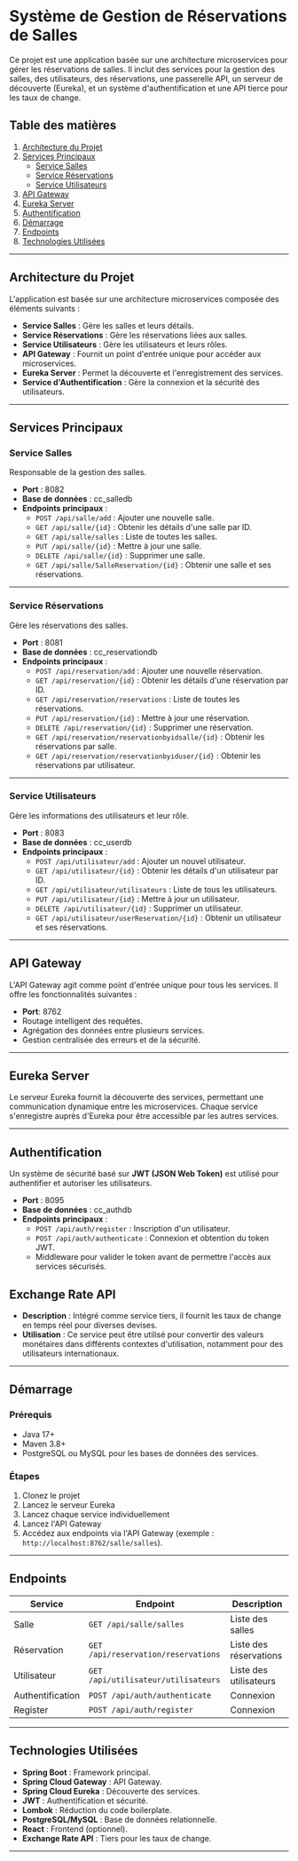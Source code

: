 # Système de Gestion de Réservations de Salles

Ce projet est une application basée sur une architecture microservices pour gérer les réservations de salles. Il inclut des services pour la gestion des salles, des utilisateurs, des réservations, une passerelle API, un serveur de découverte (Eureka), et un système d'authentification  et une API tierce pour les taux de change.

## Table des matières
1. [Architecture du Projet](#architecture-du-projet)
2. [Services Principaux](#services-principaux)
    - [Service Salles](#service-salles)
    - [Service Réservations](#service-réservations)
    - [Service Utilisateurs](#service-utilisateurs)
3. [API Gateway](#api-gateway)
4. [Eureka Server](#eureka-server)
5. [Authentification](#authentification)
6. [Démarrage](#démarrage)
7. [Endpoints](#endpoints)
8. [Technologies Utilisées](#technologies-utilisées)

---

## Architecture du Projet
L'application est basée sur une architecture microservices composée des éléments suivants :
- **Service Salles** : Gère les salles et leurs détails.
- **Service Réservations** : Gère les réservations liées aux salles.
- **Service Utilisateurs** : Gère les utilisateurs et leurs rôles.
- **API Gateway** : Fournit un point d'entrée unique pour accéder aux microservices.
- **Eureka Server** : Permet la découverte et l'enregistrement des services.
- **Service d'Authentification** : Gère la connexion et la sécurité des utilisateurs.

---

## Services Principaux

### Service Salles
Responsable de la gestion des salles.
- **Port** : 8082
- **Base de données** : cc_salledb
- **Endpoints principaux** :
    - `POST /api/salle/add` : Ajouter une nouvelle salle.
    - `GET /api/salle/{id}` : Obtenir les détails d'une salle par ID.
    - `GET /api/salle/salles` : Liste de toutes les salles.
    - `PUT /api/salle/{id}` : Mettre à jour une salle.
    - `DELETE /api/salle/{id}` : Supprimer une salle.
    - `GET /api/salle/SalleReservation/{id}` :  Obtenir une salle et ses réservations.

---

### Service Réservations
Gère les réservations des salles.
- **Port** : 8081
- **Base de données** : cc_reservationdb
- **Endpoints principaux** :
    - `POST /api/reservation/add` : Ajouter une nouvelle réservation.
    - `GET /api/reservation/{id}` : Obtenir les détails d'une réservation par ID.
    - `GET /api/reservation/reservations` : Liste de toutes les réservations.
    - `PUT /api/reservation/{id}` : Mettre à jour une réservation.
    - `DELETE /api/reservation/{id}` : Supprimer une réservation.
    - `GET /api/reservation/reservationbyidsalle/{id}` : Obtenir les réservations par salle.
    - `GET /api/reservation/reservationbyiduser/{id}` : Obtenir les réservations par utilisateur.

---

### Service Utilisateurs
Gère les informations des utilisateurs et leur rôle.
- **Port** : 8083
- **Base de données** : cc_userdb
- **Endpoints principaux** :
    - `POST /api/utilisateur/add` : Ajouter un nouvel utilisateur.
    - `GET /api/utilisateur/{id}` : Obtenir les détails d'un utilisateur par ID.
    - `GET /api/utilisateur/utilisateurs` : Liste de tous les utilisateurs.
    - `PUT /api/utilisateur/{id}` : Mettre à jour un utilisateur.
    - `DELETE /api/utilisateur/{id}` : Supprimer un utilisateur.
    - `GET /api/utilisateur/userReservation/{id}` : Obtenir un utilisateur et ses réservations.

---

## API Gateway
L'API Gateway agit comme point d'entrée unique pour tous les services. Il offre les fonctionnalités suivantes :
- **Port**: 8762
- Routage intelligent des requêtes.
- Agrégation des données entre plusieurs services.
- Gestion centralisée des erreurs et de la sécurité.

---

## Eureka Server
Le serveur Eureka fournit la découverte des services, permettant une communication dynamique entre les microservices. Chaque service s'enregistre auprès d'Eureka pour être accessible par les autres services.

---

## Authentification
Un système de sécurité basé sur **JWT (JSON Web Token)** est utilisé pour authentifier et autoriser les utilisateurs.
- **Port** : 8095
- **Base de données** : cc_authdb
- **Endpoints principaux** :
    - `POST /api/auth/register` : Inscription d'un utilisateur.
    - `POST /api/auth/authenticate` : Connexion et obtention du token JWT.
    - Middleware pour valider le token avant de permettre l'accès aux services sécurisés.

## Exchange Rate API
- **Description** : Intégré comme service tiers, il fournit les taux de change en temps réel pour diverses devises.
- **Utilisation** : Ce service peut être utilisé pour convertir des valeurs monétaires dans différents contextes d'utilisation, notamment pour des utilisateurs internationaux.

---

## Démarrage
### Prérequis
- Java 17+
- Maven 3.8+
- PostgreSQL ou MySQL pour les bases de données des services.

### Étapes
1. Clonez le projet 
2. Lancez le serveur Eureka 
3. Lancez chaque service individuellement
4. Lancez l'API Gateway
5. Accédez aux endpoints via l'API Gateway (exemple : `http://localhost:8762/salle/salles`).

---

## Endpoints
| Service          | Endpoint                            | Description                      |
|------------------|-------------------------------------|----------------------------------|
| Salle            | `GET /api/salle/salles`             | Liste des salles                |
| Réservation      | `GET /api/reservation/reservations` | Liste des réservations          |
| Utilisateur      | `GET /api/utilisateur/utilisateurs` | Liste des utilisateurs          |
| Authentification | `POST /api/auth/authenticate`       | Connexion                       |
| Register         | `POST /api/auth/register`           | Connexion                       |

---

## Technologies Utilisées
- **Spring Boot** : Framework principal.
- **Spring Cloud Gateway** : API Gateway.
- **Spring Cloud Eureka** : Découverte des services.
- **JWT** : Authentification et sécurité.
- **Lombok** : Réduction du code boilerplate.
- **PostgreSQL/MySQL** : Base de données relationnelle.
- **React** : Frontend (optionnel).
- **Exchange Rate API** : Tiers pour les taux de change.

---
